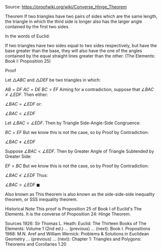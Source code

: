 # 

Source: https://proofwiki.org/wiki/Converse_Hinge_Theorem



Theorem
If two triangles have two pairs of sides which are the same length, the triangle in which the third side is longer also has the larger angle contained by the first two sides.

In the words of Euclid:

If two triangles have two sides equal to two sides respectively, but have the base greater than the base, they will also have the one of the angles contained by the equal straight lines greater than the other.
(The Elements: Book $\text{I}$: Proposition $25$)


Proof

Let $\triangle ABC$ and $\triangle DEF$ be two triangles in which:

$AB = DF$
$AC = DE$
$BC > EF$
Aiming for a contradiction, suppose that $\angle BAC \not > \angle EDF$.
Then either:

$\angle BAC = \angle EDF$
or:

$\angle BAC < \angle EDF$

Let $\angle BAC = \angle EDF$.
Then by Triangle Side-Angle-Side Congruence:

$BC = EF$
But we know this is not the case, so by Proof by Contradiction:

$\angle BAC \ne \angle EDF$

Suppose $\angle BAC < \angle EDF$.
Then by Greater Angle of Triangle Subtended by Greater Side:

$EF > BC$
But we know this is not the case, so by Proof by Contradiction:

$\angle BAC \not < \angle EDF$
Thus:

$\angle BAC > \angle EDF$
$\blacksquare$


Also known as
This theorem is also known as the side-side-side inequality theorem, or SSS inequality theorem.


Historical Note
This proof is Proposition $25$ of Book $\text{I}$ of Euclid's The Elements. It is the converse of Proposition $24$: Hinge Theorem. 


Sources
1926: Sir Thomas L. Heath: Euclid: The Thirteen Books of The Elements: Volume 1 (2nd ed.) ... (previous) ... (next): Book $\text{I}$. Propositions
1968: M.N. Aref and William Wernick: Problems & Solutions in Euclidean Geometry ... (previous) ... (next): Chapter $1$: Triangles and Polygons: Theorems and Corollaries $1.20$




